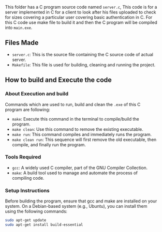 This folder has a C program source code named `server.c`, This code is for a server implemented in C for a client to look after his files uploaded to check for sizes covering a particular user covering basic authentication in C. For this C code use make file to build it and then the C program will be compiled into `main.exe`. 

## Files Made
- `server.c`: This is the source file containing the C source code of actual server.
- `Makefile`: This file is used for building, cleaning and running the project.

## How to build and Execute the code

### About Execution and build
Commands which are used to run, build and clean the `.exe` of this C program are following:

- `make`: Execute this command in the terminal to compile/build the program.
- `make clean`:  Use this command to remove the existing executable.
- `make run`:  This command compiles and immediately runs the program.
- `make clean run`: This sequence will first remove the old executable, then compile, and finally run the program.

### Tools Required
- `gcc`: A widely used C compiler, part of the GNU Compiler Collection.
- `make`: A build tool used to manage and automate the process of compiling code.

### Setup Instructions
Before building the program, ensure that gcc and make are installed on your system. On a Debian-based system (e.g., Ubuntu), you can install them using the following commands:

```sh
sudo apt-get update
sudo apt-get install build-essential
```
